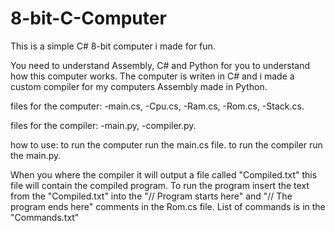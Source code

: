 # 8-bit-C-Computer
This is a simple C# 8-bit computer i made for fun.

You need to understand Assembly, C# and Python for you to understand how this computer works.
The computer is writen in C# and i made a custom compiler for my computers Assembly made in Python.

files for the computer:
-main.cs,
-Cpu.cs,
-Ram.cs,
-Rom.cs,
-Stack.cs.

files for the compiler:
-main.py,
-compiler.py.

how to use:
to run the computer run the main.cs file.
to run the compiler run the main.py.

When you where the compiler it will output a file called "Compiled.txt" this file will contain the compiled program.
To run the program insert the text from the "Compiled.txt" into the "// Program starts here" and "// The program ends here" comments in the Rom.cs file.
List of commands is in the "Commands.txt"
